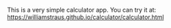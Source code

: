 This is a very simple calculator app. 
You can try it at:
https://williamstraus.github.io/calculator/calculator.html

